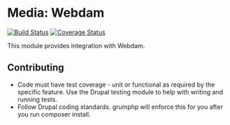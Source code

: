 # Media: Webdam

[![Build Status](https://travis-ci.org/mobomo/media_webdam.svg?branch=master)](https://travis-ci.org/mobomo/media_webdam)
[![Coverage Status](https://coveralls.io/repos/github/mobomo/media_webdam/badge.svg)](https://coveralls.io/github/mobomo/media_webdam)

This module provides integration with Webdam.

## Contributing

* Code must have test coverage - unit or functional as required by the specific feature. Use the Drupal testing module to help with writing and running tests.
* Follow Drupal coding standards. grumphp will enforce this for you after you run composer install.
